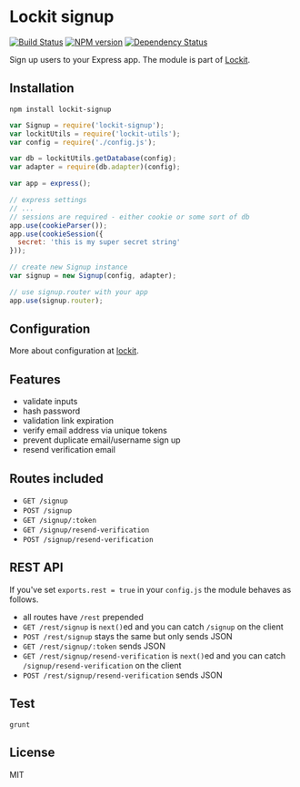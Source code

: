 # Lockit signup

[![Build Status](https://travis-ci.org/zemirco/lockit-signup.svg?branch=master)](https://travis-ci.org/zemirco/lockit-signup)
[![NPM version](https://badge.fury.io/js/lockit-signup.svg)](http://badge.fury.io/js/lockit-signup)
[![Dependency Status](https://david-dm.org/zemirco/lockit-signup.svg)](https://david-dm.org/zemirco/lockit-signup)

Sign up users to your Express app. The module is part of [Lockit](https://github.com/zemirco/lockit).

## Installation

`npm install lockit-signup`

```js
var Signup = require('lockit-signup');
var lockitUtils = require('lockit-utils');
var config = require('./config.js');

var db = lockitUtils.getDatabase(config);
var adapter = require(db.adapter)(config);

var app = express();

// express settings
// ...
// sessions are required - either cookie or some sort of db
app.use(cookieParser());
app.use(cookieSession({
  secret: 'this is my super secret string'
}));

// create new Signup instance
var signup = new Signup(config, adapter);

// use signup.router with your app
app.use(signup.router);
```

## Configuration

More about configuration at [lockit](https://github.com/zemirco/lockit).

## Features

 - validate inputs
 - hash password
 - validation link expiration
 - verify email address via unique tokens
 - prevent duplicate email/username sign up
 - resend verification email

## Routes included

 - `GET /signup`
 - `POST /signup`
 - `GET /signup/:token`
 - `GET /signup/resend-verification`
 - `POST /signup/resend-verification`

## REST API

If you've set `exports.rest = true` in your `config.js` the module behaves as follows.

 - all routes have `/rest` prepended
 - `GET /rest/signup` is `next()`ed and you can catch `/signup` on the client
 - `POST /rest/signup` stays the same but only sends JSON
 - `GET /rest/signup/:token` sends JSON
 - `GET /rest/signup/resend-verification` is `next()`ed and you can catch `/signup/resend-verification` on the client
 - `POST /rest/signup/resend-verification` sends JSON

## Test

`grunt`

## License

MIT
